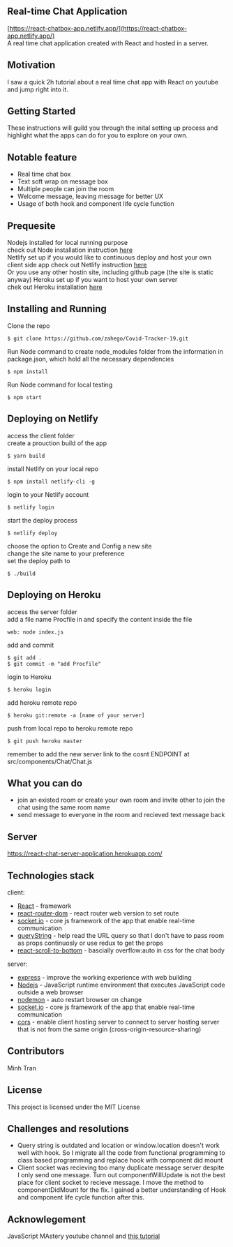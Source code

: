 
## Real-time Chat Application
[https://react-chatbox-app.netlify.app/](https://react-chatbox-app.netlify.app/)  
A real time chat application created with React and hosted in a server. 

## Motivation
I saw a quick 2h tutorial about a real time chat app with React on youtube and jump right into it.

## Getting Started
These instructions will guild you through the inital setting up process and 
highlight what the apps can do for you to explore on your own.  


## Notable feature
- Real time chat box
- Text soft wrap on message box
- Multiple people can join the room
- Welcome message, leaving message for better UX
- Usage of both hook and component life cycle function


## Prequesite
Nodejs installed for local running purpose    
check out Node installation instruction [here](https://nodejs.org/en/)  
Netlify set up if you would like to continuous deploy and host your own client side app
check out Netlify instruction [here](https://www.netlify.com/)  
Or you use any other hostin site, including github page (the site is static anyway)
Heroku set up if you want to host your own server  
chek out Heroku installation [here](https://devcenter.heroku.com/start)


## Installing and Running
Clone the repo
```
$ git clone https://github.com/zahego/Covid-Tracker-19.git
```
Run Node command to create node_modules folder from the information in package.json, which hold all the necessary dependencies
```
$ npm install
```
Run Node command for local testing
```
$ npm start
```

## Deploying on Netlify
access the client folder  
create a prouction build of the app
```
$ yarn build
```
install Netlify on your local repo
```
$ npm install netlify-cli -g
```
login to your Netlify account
```
$ netlify login
```
start the deploy process
```
$ netlify deploy
```
choose the option to Create and Config a new site  
change the site name to your preference  
set the deploy path to   
```
$ ./build
```

## Deploying on Heroku
access the server folder  
add a file name Procfile in and specify the content inside the file
```
web: node index.js
```
add and commit
```
$ git add .
$ git commit -m "add Procfile"
```
login to Heroku
```
$ heroku login
```
add heroku remote repo
```
$ heroku git:remote -a [name of your server]
```
push from local repo to heroku remote repo
```
$ git push heroku master
```
remember to add the new server link to the cosnt ENDPOINT at src/components/Chat/Chat.js



## What you can do
- join an existed room or create your own room and invite other to join the chat using the same room name
- send message to everyone in the room and recieved text message back

## Server
https://react-chat-server-application.herokuapp.com/

## Technologies stack
client:  
- [React](https://reactjs.org/) - framework
- [react-router-dom](https://www.npmjs.com/package/react-router-dom) - react router web version to set route
- [socket.io](https://socket.io/) - core js framework of the app that enable real-time communication  
- [queryString](https://www.npmjs.com/package/query-string) - help read the URL query so that I don't have to pass room as props continuosly or use redux to get the props
- [react-scroll-to-bottom](https://www.npmjs.com/package/react-scroll-to-bottom) - bascially overflow:auto in css for the chat body  

server:  
- [express](https://expressjs.com/) - improve the working experience with web building
- [Nodejs](https://nodejs.org/en/download/) - JavaScript runtime environment that executes JavaScript code outside a web browser
- [nodemon](https://www.npmjs.com/package/nodemon) - auto restart browser on change
- [socket.io](https://socket.io/) - core js framework of the app that enable real-time communication  
- [cors](https://www.npmjs.com/package/cors) - enable client hosting server to connect to server hosting server that is not from the same origin (cross-origin-resource-sharing)


## Contributors
Minh Tran 


## License
This project is licensed under the MIT License

## Challenges and resolutions
- Query string is outdated and location or window.location doesn't work well with hook. So I migrate all the code from functional programming to class based programming and replace hook with component did mount
- Client socket was recieving too many duplicate message server despite I only send one message. Turn out componentWillUpdate is not the best place for client socket to recieve message. I move the method to componentDidMount for the fix. I gained a better understanding of Hook and component life cycle function after this.

## Acknowlegement
JavaScript MAstery youtube channel and [this tutorial](https://www.youtube.com/watch?v=ZwFA3YMfkoc&t=5051s)
